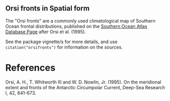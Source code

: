 <!-- README.md is generated from README.Rmd. Please edit that file -->
Orsi fronts in Spatial form
---------------------------

The "Orsi fronts" are a commonly used climatological map of Southern Ocean frontal distributions, published on the [Southern Ocean Atlas Database Page](http://woceatlas.tamu.edu/Sites/html/atlas/SOA_DATABASE_DOWNLOAD.html) after Orsi et al. (1995).

See the package vignette/s for more details, and use `citation("orsifronts")` for information on the sources.

References
==========

Orsi, A. H., T. Whitworth III and W. D. Nowlin, Jr. (1995). On the meridional extent and fronts of the Antarctic Circumpolar Current, Deep-Sea Research I, 42, 641-673.
